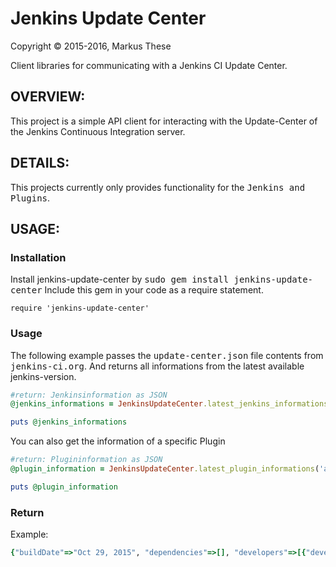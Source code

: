 Jenkins Update Center
==================


Copyright &copy; 2015-2016, Markus These

Client libraries for communicating with a Jenkins CI Update Center.


OVERVIEW:
---------
This project is a simple API client for interacting with the Update-Center of the Jenkins Continuous
Integration server.


DETAILS:
--------
This projects currently only provides functionality for the
<tt>Jenkins and Plugins</tt>.

USAGE:
------

### Installation

Install jenkins-update-center by <tt>sudo gem install jenkins-update-center</tt>
Include this gem in your code as a require statement.

    require 'jenkins-update-center'

### Usage

The following example passes the <tt>update-center.json</tt> file contents from <tt>jenkins-ci.org</tt>.
And returns all informations from the latest available jenkins-version.

```ruby
#return: Jenkinsinformation as JSON
@jenkins_informations = JenkinsUpdateCenter.latest_jenkins_informations

puts @jenkins_informations
```

You can also get the information of a specific Plugin

```ruby
#return: Plugininformation as JSON
@plugin_information = JenkinsUpdateCenter.latest_plugin_informations('ansicolor')

puts @plugin_information
```

### Return
Example:  

```ruby
{"buildDate"=>"Oct 29, 2015", "dependencies"=>[], "developers"=>[{"developerId"=>"dblock", "email"=>"dblock@dblock.org", "name"=>"Daniel Doubrovkine"}], "excerpt"=>"This plugin adds support for ANSI escape sequences, including color, to Console Output.", "gav"=>"org.jenkins-ci.plugins:ansicolor:0.4.2", "labels"=>["misc"], "name"=>"ansicolor", "previousTimestamp"=>"2014-12-11T16:10:12.00Z", "previousVersion"=>"0.4.1", "releaseTimestamp"=>"2015-10-29T11:46:12.00Z", "requiredCore"=>"1.609.1", "scm"=>"github.com", "sha1"=>"dvrijC29PnvdoK12Xr/d7pWF/nc=", "title"=>"AnsiColor", "url"=>"http://updates.jenkins-ci.org/download/plugins/ansicolor/0.4.2/ansicolor.hpi", "version"=>"0.4.2", "wiki"=>"https://wiki.jenkins-ci.org/display/JENKINS/AnsiColor+Plugin"}
```
